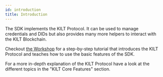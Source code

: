 ```yaml
---
id: introduction
title: Introduction
---
```


The SDK implements the KILT Protocol.
It can be used to manage credentials and DIDs but also provides many more helpers to interact with the KILT Blockchain.

Checkout [the Workshop](1-workshop/00-welcome.md) for a step-by-step tutorial that introduces the KILT Protocol and teaches how to use the basic features of the SDK.

For a more in-depth explanation of the KILT Protocol have a look at the different topics in the "KILT Core Features" section.
